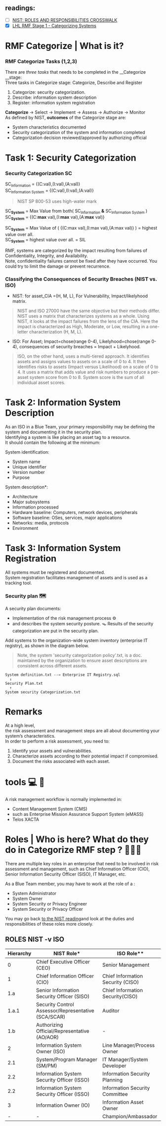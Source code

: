 
## readings:
- [ ] [NIST: ROLES AND RESPONSIBILITIES CROSSWALK](https://csrc.nist.gov/csrc/media/Projects/risk-management/documents/Additional%20Resources/NIST%20RMF%20Roles%20and%20Responsibilities%20Crosswalk.pdf)
- [x] [LHL RMF Stage 1 - Categorizing Systems](https://web.compass.lighthouselabs.ca/p/cyber/days/w04d4/activities/2984)

# RMF Categorize | What is it?
### RMF Categorize Tasks (1,2,3)
There are _three tasks_ that needs to be completed in the __Categorize __stage: \
Three tasks in Categorize stage: Categorize, Describe and Register
1. Categorize: security categorization.
2. Describe: information system description 
3. Register: information system registration

__Categorize__ → Select → Implement → Assess → Authorize → Monitor \
As defined by NIST, **outcomes** of the Categorize stage are:
- System characteristics documented
- Security categorization of the system and information completed
- Categorization decision reviewed/approved by authorizing official

# Task 1: Security Categorization

### Security Categorization SC
SC<sub>Information</sub> = {(C:val),(I:val),(A:val)} \
SC<sub>Information System</sub> =  {(C:val),(I:val),(A:val)}

> NIST SP 800-53 uses high-water mark

SC<sub>__System__</sub> =  Max Value from both( SC<sub>Information</sub> __&__ SC<sub>Information System</sub> ) \
SC<sub>__System__</sub> =   {(C:__max__ val),(I:__max__ val),(A:__max__ val)}

SC<sub>__System__</sub> =  Max Value of ( {(C:max val),(I:max val),(A:max val)} ) = highest value over all. \
SC<sub>__System__</sub>  =  highest value over all. = SIL

RMF, systems are categorized by the impact resulting from failures of Confidentiality, Integrity, and Availability. \
Note, confidentiality failures cannot be fixed after they have occurred. You could try to limit the damage or prevent recurrence.

### Classifying the Consequences of Security Breaches (NIST vs. ISO)
- NIST: for asset_CIA =(H, M, L), For Vulnerability, Impact/likelyhood matrix.
> NIST and ISO 27000 have the same objective but their methods differ. NIST uses a matrix that characterizes systems as a whole. Using NIST, it looks at the impact failures from the lens of the CIA. Here the impact is characterized as High, Moderate, or Low, resulting in a one-letter characterization (H, M, L).

- ISO: For Asset; Impact=chose(range 0-4), Likelyhood=chose(range 0-4), consequences of security breaches =  Impact + Likelyhood.
> ISO, on the other hand, uses a multi-tiered approach. It identifies assets and assigns values to assets on a scale of 0 to 4. It then identifies risks to assets (Impact versus Likelihood) on a scale of 0 to 4. It uses a matrix that adds value and risk numbers to produce a per-asset system score from 0 to 8. System score is the sum of all individual asset scores.


# Task 2: Information System Description

As an ISO in a Blue Team, your primary responsibility may be defining the system and documenting it in the security plan. \
Identifying a system is like placing an asset tag to a resource. \
It should contain the following at the minimum:

System identification:
- System name
- Unique identifier
- Version number
- Purpose

System description*:
- Architecture
- Major subsystems
- Information processed
- Hardware baseline: Computers, network devices, peripherals
- Software baseline: OSes, services, major applications
- Networks: media, protocols
- Environment

# Task 3: Information System Registration
All systems must be registered and documented. \
System registration facilitates management of assets and is used as a tracking tool.

### Security plan :world_map:
A security plan documents:
- Implementation of the risk management process :gear:
- and describes the system security posture. :mouse_trap:
Results of the security categorization are put in the security plan.

Add systems to the organization-wide system inventory (enterprise IT registry), as shown in the diagram below.

> Note, the system 'security categorization policy'.txt, is a doc. maintained by the organization to ensure asset descriptions are consistent across different assets. 
```
System definition.txt --→ Enterprise IT Registry.sql
  ↓
Security Plan.txt
  ↑ 
System security Categorization.txt
```
# Remarks
At a high level, \
the risk assessment and management steps are all about documenting your system’s characteristics. \
In order to perform a risk assessment, you need to: 
1. Identify your assets and vulnerabilities.
2. Characterize assets according to their potential impact if compromised.
3. Document the risks associated with each asset.

# tools :computer: :toolbox:
A risk management workflow is normally implemented in:
- Content Management System (CMS)
- such as Enterprise Mission Assurance Support System (eMASS)
- Telos XACTA

# Roles | Who is here? What do they do in Categorize RMF step ? :people_holding_hands:

There are multiple key roles in an enterprise that need to be involved in risk assessment and management, such as Chief Information Officer (CIO), Senior Information Security Officer (SISO), IT Manager, etc.

As a Blue Team member, you may have to work at the role of a :
- System Administrator
- System Owner
- System Security or Privacy Engineer
- System Security or Privacy Officer

You may go back [to the NIST reading](https://csrc.nist.gov/csrc/media/Projects/risk-management/documents/Additional%20Resources/NIST%20RMF%20Roles%20and%20Responsibilities%20Crosswalk.pdf)and look at the duties and responsibilities of these roles more closely.


## ROLES  NIST -v ISO
|Hierarchy| NIST Role*|ISO Role**|
|-|-|-|
|0| Chief Executive Officer (CEO) | Senior Management |
|1| Chief Information Officer (CIO) | Chief Information Security (CISO)|
|1.a| Senior Information Security Officer (SISO) | Chief Information Security(CISO)|
|1.a.1| Security Control Assessor/Representative (SCA/SCAR) | Auditor| 
|1.b| Authorizing Official/Representative (AO/AOR) |-|
|2| Information System Owner (ISO) |Line Manager/Process Owner| 
|2.1| System/Program Manager (SM/PM) | IT Manager/System Developer|
|2.2| Information System Security Officer (ISSO) |Information Security Planning|
|2.2| Information System Security Officer (ISSO)|Information Security Committee |
|3|Information Owner (IO)| Information Asset Owner|
|-|-|Champion/Ambassador |


